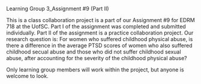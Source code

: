 Learning Group 3_Assignment #9 (Part II)

This is a class collaboration project is a part of our Assignment #9 for EDRM 718 at the UofSC. Part I of the assignment was
completed and submitted individually. Part II of the assignment is a practice collaboration project. 
Our research question is: For women who suffered childhood physical abuse, is there a difference in the average PTSD scores of women
who also suffered childhood secual abuse and those who did not suffer childhood sexual abuse, after accounting for the severity of
the childhood physical abuse?

Only learning group members will work within the project, but anyone is welcome to look.

